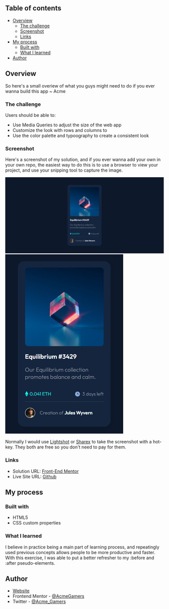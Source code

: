 ## Table of contents

- [Overview](#overview)
  - [The challenge](#the-challenge)
  - [Screenshot](#screenshot)
  - [Links](#links)
- [My process](#my-process)
  - [Built with](#built-with)
  - [What I learned](#what-i-learned)
- [Author](#author)

## Overview

So here's a small overiew of what you guys might need to do if you ever wanna build this app ~ Acme

### The challenge

Users should be able to:

- Use Media Queries to adjust the size of the web app
- Customize the look with rows and columns to
- Use the color palette and typoography to create a consistent look

### Screenshot

Here's a screenshot of my solution, and if you ever wanna add your own in your own repo, the easiest way to do this is to use a browser to view your project, and use your snipping tool to capture the image.

![Desktop Version](./images/desktop.png)
![Mobile Version](./images/android.png)

Normally I would use [Lightshot](https://app.prntscr.com/) or [Sharex](https://getsharex.com/) to take the screenshot with a hot-key. They both are free so you don't need to pay for them.

### Links

- Solution URL: [Front-End Mentor](https://www.frontendmentor.io/solutions/nft-card-component-rJg2i3hS5)
- Live Site URL: [Github](https://github.com/AcmeGamers/NFT-Preview-Card)

## My process

### Built with

- HTML5
- CSS custom properties

### What I learned

I believe in practice being a main part of learning process, and repeatingly used previous concepts allows people to be more productive and faster. With this exercise, I was able to put a better refresher to my :before and :after pseudo-elements.

## Author

- [Website](https://acme.fatima-academy.com)
- Frontend Mentor - [@AcmeGamers](https://www.frontendmentor.io/profile/AcmeGamers)
- Twitter - [@Acme_Gamers](https://twitter.com/Acme_Gamers)
